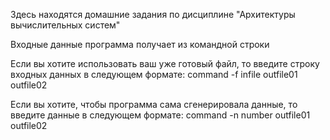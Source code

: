 Здесь находятся домашние задания по дисциплине "Архитектуры вычислительных систем"

Входные данные программа получает из командной строки

Если вы хотите использовать ваш уже готовый файл,
то введите строку входных данных в следующем формате:
command -f infile outfile01 outfile02

Если вы хотите, чтобы программа сама сгенерировала
данные, то введите данные в следующем формате:
command -n number outfile01 outfile02
